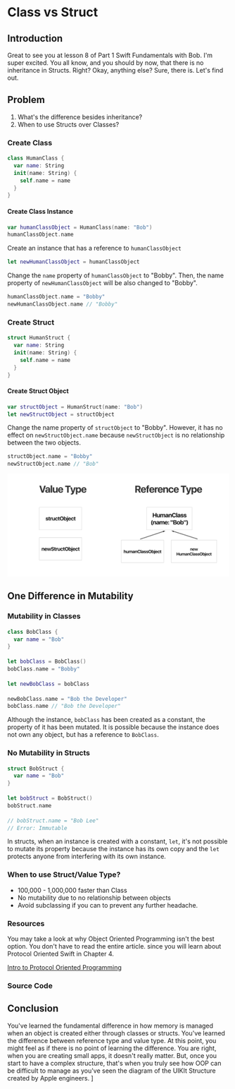 # Class vs Struct

## Introduction
Great to see you at lesson 8 of Part 1 Swift Fundamentals with Bob. I'm super excited. You all know, and you should by now, that there is no inheritance in Structs. Right? Okay, anything else? Sure, there is. Let's find out.

## Problem
  1. What's the difference besides inheritance?
  2. When to use Structs over Classes?

### Create Class
```swift
class HumanClass {
  var name: String
  init(name: String) {
    self.name = name
  }
}
```

#### Create Class Instance
```swift
var humanClassObject = HumanClass(name: "Bob")
humanClassObject.name
```

Create an instance that has a reference to `humanClassObject`

```swift
let newHumanClassObject = humanClassObject
```

Change the `name` property of `humanClassObject` to "Bobby". Then, the name property of `newHumanClassObject` will be also changed to "Bobby".

```swift
humanClassObject.name = "Bobby"
newHumanClassObject.name // "Bobby"
```

### Create Struct
```swift
struct HumanStruct {
  var name: String
  init(name: String) {
    self.name = name
  }
}
```
#### Create Struct Object

```swift
var structObject = HumanStruct(name: "Bob")
let newStructObject = structObject
```

Change the name property of `structObject` to "Bobby". However, it has no effect on `newStructObject.name` because `newStructObject` is no relationship between the two objects.

```swift
structObject.name = "Bobby"
newStructObject.name // "Bob"
```

<img src="/course/swift-intermediate/assets/refernece-value-type-difference.png" alt="The difference in value type and reference type"/>


## One Difference in Mutability

### Mutability in Classes

```swift
class BobClass {
  var name = "Bob"
}

let bobClass = BobClass()
bobClass.name = "Bobby"

let newBobClass = bobClass

newBobClass.name = "Bob the Developer"
bobClass.name // "Bob the Developer"
```

Although the instance, `bobClass` has been created as a constant, the property of it has been mutated. It is possible because the instance does not own any object, but has a reference to `BobClass`.


### No Mutability in Structs
```swift
struct BobStruct {
  var name = "Bob"
}

let bobStruct = BobStruct()
bobStruct.name

// bobStruct.name = "Bob Lee"
// Error: Immutable
```

In structs, when an instance is created with a constant, `let`, it's not possible to mutate its property because the instance has its own copy and the `let` protects anyone from interfering with its own instance.

### When to use Struct/Value Type?
 - 100,000 - 1,000,000 faster than Class
 - No mutability due to no relationship between objects
 - Avoid subclassing if you can to prevent any further headache.

### Resources
You may take a look at why Object Oriented Programming isn't the best option. You don't have to read the entire article. since you will learn about Protocol Oriented Swift in Chapter 4.

[Intro to Protocol Oriented Programming](https://medium.com/ios-geek-community/introduction-to-protocol-oriented-programming-in-swift-b358fe4974f#.nyah1q3fo)


### Source Code

## Conclusion
You've learned the fundamental difference in how memory is managed when an object is created either through classes or structs. You've learned the difference between reference type and value type. At this point, you might feel as if there is no point of learning the difference. You are right, when you are creating small apps, it doesn't really matter. But, once you start to have a complex structure, that's when you truly see how OOP can be difficult to manage as you've seen the diagram of the UIKIt Structure created by Apple engineers. ]
